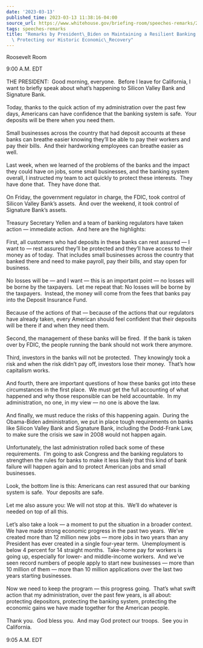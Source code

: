 ```yaml
---
date: '2023-03-13'
published_time: 2023-03-13 11:38:16-04:00
source_url: https://www.whitehouse.gov/briefing-room/speeches-remarks/2023/03/13/remarks-by-president-biden-on-maintaining-a-resilient-banking-system-and-protecting-our-historic-economic-recovery/
tags: speeches-remarks
title: "Remarks by President\_Biden on Maintaining a Resilient Banking System and\
  \ Protecting our Historic Economic\_Recovery"
---
```

 
Roosevelt Room

9:00 A.M. EDT  
   
THE PRESIDENT:  Good morning, everyone.  Before I leave for California,
I want to briefly speak about what’s happening to Silicon Valley Bank
and Signature Bank.   
   
Today, thanks to the quick action of my administration over the past few
days, Americans can have confidence that the banking system is safe. 
Your deposits will be there when you need them.   
   
Small businesses across the country that had deposit accounts at these
banks can breathe easier knowing they’ll be able to pay their workers
and pay their bills.  And their hardworking employees can breathe easier
as well.   
   
Last week, when we learned of the problems of the banks and the impact
they could have on jobs, some small businesses, and the banking system
overall, I instructed my team to act quickly to protect these
interests.  They have done that.  They have done that.  
   
On Friday, the government regulator in charge, the FDIC, took control of
Silicon Valley Bank’s assets.  And over the weekend, it took control of
Signature Bank’s assets.   
   
Treasury Secretary Yellen and a team of banking regulators have taken
action — immediate action.  And here are the highlights:  
   
First, all customers who had deposits in these banks can rest assured —
I want to — rest assured they’ll be protected and they’ll have access to
their money as of today.  That includes small businesses across the
country that banked there and need to make payroll, pay their bills, and
stay open for business.   
   
No losses will be — and I want — this is an important point — no losses
will be borne by the taxpayers.  Let me repeat that: No losses will be
borne by the taxpayers.  Instead, the money will come from the fees that
banks pay into the Deposit Insurance Fund.   
   
Because of the actions of that — because of the actions that our
regulators have already taken, every American should feel confident that
their deposits will be there if and when they need them.   
   
Second, the management of these banks will be fired.  If the bank is
taken over by FDIC, the people running the bank should not work there
anymore.   
   
Third, investors in the banks will not be protected.  They knowingly
took a risk and when the risk didn’t pay off, investors lose their
money.  That’s how capitalism works.   
   
And fourth, there are important questions of how these banks got into
these circumstances in the first place.  We must get the full accounting
of what happened and why those responsible can be held accountable.  In
my administration, no one, in my view — no one is above the law.   
   
And finally, we must reduce the risks of this happening again.  During
the Obama-Biden administration, we put in place tough requirements on
banks like Silicon Valley Bank and Signature Bank, including the
Dodd-Frank Law, to make sure the crisis we saw in 2008 would not happen
again.   
   
Unfortunately, the last administration rolled back some of these
requirements.  I’m going to ask Congress and the banking regulators to
strengthen the rules for banks to make it less likely that this kind of
bank failure will happen again and to protect American jobs and small
businesses.   
   
Look, the bottom line is this: Americans can rest assured that our
banking system is safe.  Your deposits are safe.   
   
Let me also assure you: We will not stop at this.  We’ll do whatever is
needed on top of all this.  
   
Let’s also take a look — a moment to put the situation in a broader
context.  We have made strong economic progress in the past two years. 
We’ve created more than 12 million new jobs — more jobs in two years
than any President has ever created in a single four-year term. 
Unemployment is below 4 percent for 14 straight months.  Take-home pay
for workers is going up, especially for lower- and middle-income
workers.  And we’ve seen record numbers of people apply to start new
businesses — more than 10 million of them — more than 10 million
applications over the last two years starting businesses.   
   
Now we need to keep the program — this progress going.  That’s what
swift action that my administration, over the past few years, is all
about: protecting depositors, protecting the banking system, protecting
the economic gains we have made together for the American people.   
   
Thank you.  God bless you.  And may God protect our troops.  See you in
California.  
   
9:05 A.M. EDT
